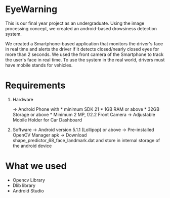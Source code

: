 # EyeWarning

This is our final year project as an undergraduate. Using the image processing concept, we created an android-based drowsiness detection system.

We created a Smartphone-based application that monitors the driver's face in real time and alerts the driver if it detects closed/nearly closed eyes for more than 2 seconds. We used the front camera of the Smartphone to track the user's face in real time. To use the system in the real world, drivers must have mobile stands for vehicles. 


# Requirements

1. Hardware

    -> Android Phone with
        * minimum SDK 21
        * 1GB RAM or above
        * 32GB Storage or above
        * Minimum 2 MP, f/2.2 Front Camera
    ->  Adjustable Mobile Holder for Car Dashboard

2. Software
    -> Android version 5.1.1 (Lollipop) or above
    -> Pre-installed OpenCV Manager apk
    -> Download shape_predictor_68_face_landmark.dat and store in internal storage of the android device


# What we used
- Opencv Library
- Dlib library
- Android Studio








